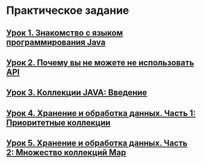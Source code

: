 # **Практическое задание**

## [**Урок 1. Знакомство с языком программирования Java**](https://github.com/egorbos-geekbrains/knowing-java/tree/main/Lesson%201)

## [**Урок 2. Почему вы не можете не использовать API**](https://github.com/egorbos-geekbrains/knowing-java/tree/main/Lesson%202)

## [**Урок 3. Коллекции JAVA: Введение**](https://github.com/egorbos-geekbrains/knowing-java/tree/main/Lesson%203)

## [**Урок 4. Хранение и обработка данных. Часть 1: Приоритетные коллекции**](https://github.com/egorbos-geekbrains/knowing-java/tree/main/Lesson%204)

## [**Урок 5. Хранение и обработка данных. Часть 2: Множество коллекций Map**](https://github.com/egorbos-geekbrains/knowing-java/tree/main/Lesson%205)